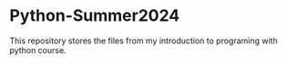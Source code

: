 # Python-Summer2024
This repository stores the files from my introduction to programing with python course.

